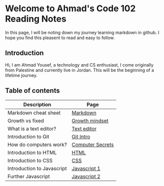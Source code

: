 # Welcome to Ahmad's Code 102 Reading Notes

In this page, I will be noting down my journey learning markdown in github. I hope you find this pleasent to read and easy to follow.

## Introduction

Hi, I am Ahmad Yousef, a technology and CS enthusiast, I come originally from Palestine and currently live in Jordan. This will be the beginning of a lifetime journey.

## Table of contents

Description | Page
---- | -----------
Markdown cheat sheet| [Markdown](Markdown.md)
Growth vs fixed | [Growth mindset](Lab01b.md)
What is a text editor? | [Text editor](Read02.md)
Introduction to Git | [Git Intro](Gitintro.md)
How do computers work? | [Computer Secrets](Computer-secrets.md)
Introduction to HTML | [HTML](Html.md)
Introduction to CSS | [CSS](CSS.md)
Introduction to Javascript | [Javascript 1](Javascript.md)
Further Javascript | [Javascript 2](Javascript-2.md)
